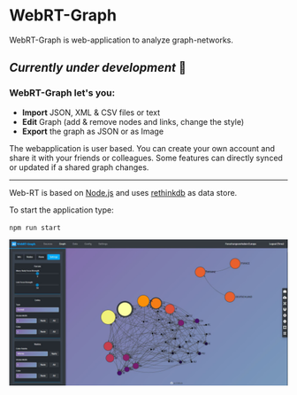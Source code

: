 # WebRT-Graph
WebRT-Graph is web-application to analyze graph-networks.

## *Currently under development* :construction_worker:

### WebRT-Graph let's you:

* **Import** JSON, XML & CSV files or text
* **Edit** Graph (add & remove nodes and links, change the style)
* **Export** the graph as JSON or as Image

The webapplication is user based. You can create your own account and share it with your friends or colleagues.
Some features can directly synced or updated if a shared graph changes.


---

Web-RT is based on 
[Node.js](https://github.com/nodejs "Node.js Github")
and uses [rethinkdb](https://github.com/rethinkdb/rethinkdb "rethinkdb Github")
as data store. 

To start the application type:

`npm run start`

![Image of WebRT-Graph](webrt.jpg)